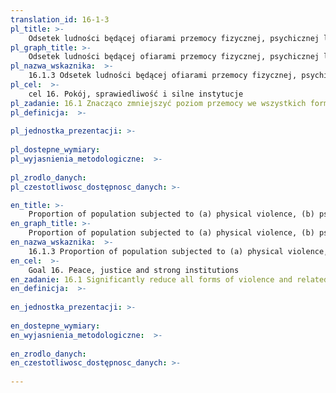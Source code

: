 ```yaml
---
translation_id: 16-1-3
pl_title: >-
    Odsetek ludności będącej ofiarami przemocy fizycznej, psychicznej lub seksualnej w ciągu ostatnich 12 miesięcy
pl_graph_title: >-
    Odsetek ludności będącej ofiarami przemocy fizycznej, psychicznej lub seksualnej w ciągu ostatnich 12 miesięcy
pl_nazwa_wskaznika:  >-
    16.1.3 Odsetek ludności będącej ofiarami przemocy fizycznej, psychicznej lub seksualnej w ciągu ostatnich 12 miesięcy
pl_cel:  >-
    cel 16. Pokój, sprawiedliwość i silne instytucje
pl_zadanie: 16.1 Znacząco zmniejszyć poziom przemocy we wszystkich formach oraz związany z nią wskaźnik umieralności na całym świecie.
pl_definicja:  >-
    
pl_jednostka_prezentacji: >-
    
pl_dostepne_wymiary: 
pl_wyjasnienia_metodologiczne:  >-
    
pl_zrodlo_danych: 
pl_czestotliwosc_dostępnosc_danych: >-

en_title: >-
    Proportion of population subjected to (a) physical violence, (b) psychological violence and (c) sexual violence in the previous 12 months
en_graph_title: >-
    Proportion of population subjected to (a) physical violence, (b) psychological violence and (c) sexual violence in the previous 12 months
en_nazwa_wskaznika:  >-
    16.1.3 Proportion of population subjected to (a) physical violence, (b) psychological violence and (c) sexual violence in the previous 12 months
en_cel:  >-
    Goal 16. Peace, justice and strong institutions
en_zadanie: 16.1 Significantly reduce all forms of violence and related death rates everywhere
en_definicja:  >-
    
en_jednostka_prezentacji: >-
    
en_dostepne_wymiary: 
en_wyjasnienia_metodologiczne:  >-
    
en_zrodlo_danych: 
en_czestotliwosc_dostępnosc_danych: >-
    
---
```

